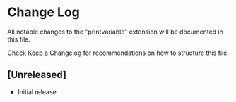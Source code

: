 # Change Log

All notable changes to the "printvariable" extension will be documented in this file.

Check [Keep a Changelog](http://keepachangelog.com/) for recommendations on how to structure this file.

## [Unreleased]

- Initial release